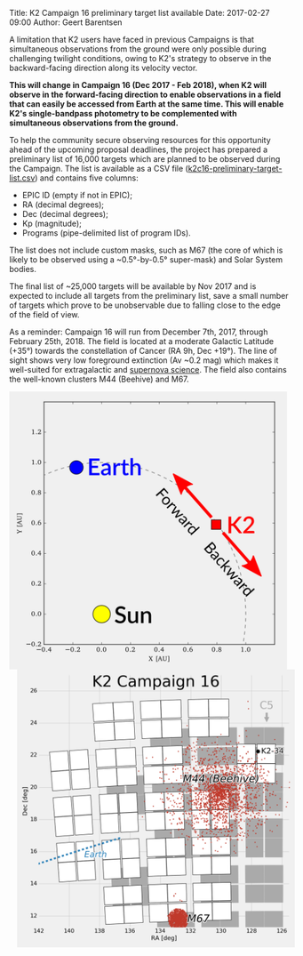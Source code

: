 Title: K2 Campaign 16 preliminary target list available
Date: 2017-02-27 09:00
Author: Geert Barentsen

A limitation that K2 users have faced in previous Campaigns is that
simultaneous observations from the ground
were only possible during challenging twilight conditions,
owing to K2's strategy to observe in the backward-facing
direction along its velocity vector.

**This will change in Campaign 16 (Dec 2017 - Feb 2018),
when K2 will observe in the forward-facing direction
to enable observations in a field
that can easily be accessed from Earth at the same time.
This will enable K2's single-bandpass photometry to be
complemented with simultaneous observations from the ground.**

To help the community secure observing resources for this opportunity
ahead of the upcoming proposal deadlines,
the project has prepared a preliminary list of 16,000 targets which
are planned to be observed during the Campaign.
The list is available as a CSV file ([k2c16-preliminary-target-list.csv](data/campaigns/c16/k2c16-preliminary-target-list.csv))
and contains five columns:

* EPIC ID (empty if not in EPIC);
* RA (decimal degrees);
* Dec (decimal degrees);
* Kp (magnitude);
* Programs (pipe-delimited list of program IDs).

The list does not include custom masks,
such as M67 (the core of which is likely to be observed
using a ~0.5°-by-0.5° super-mask)
and Solar System bodies.

The final list of ~25,000 targets will be available by Nov 2017
and is expected to include all targets from the preliminary list,
save a small number of targets which prove to be unobservable
due to falling close to the edge of the field of view.

As a reminder: Campaign 16 will run from December 7th, 2017,
through February 25th, 2018.
The field is located at a moderate Galactic Latitude (+35°)
towards the constellation of Cancer (RA 9h, Dec +19°).
The line of sight shows very low foreground extinction (Av ~0.2 mag)
which makes it well-suited for extragalactic
and [supernova science](supernova-experiment/).
The field also contains the well-known clusters M44 (Beehive) and M67.

<a href="images/k2/k2-c16-geometry.png"><img class="img-responsive" style="max-width:500px; float:left;" src="images/k2/k2-c16-geometry.png"></a>

<a href="images/k2/k2-c16-field.png"><img class="img-responsive" style="max-width:500px; float:left; margin-left:1em;" src="images/k2/k2-c16-field.png"></a>

